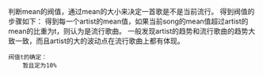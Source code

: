 判断mean的阀值，通过mean的大小来决定一首歌是不是当前流行。
得到阀值的步骤如下：
    得到每一个artist的mean值，如果当前song的mean值超过artist的mean的比重为t，则认为是流行歌曲。
    一般发现artist的趋势和流行歌曲的趋势大致一致，而且artist的大的波动点在流行歌曲上都有体现。

    阀值t的确定：
        暂且定为10%
